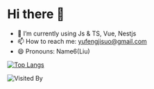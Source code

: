 # Hi there 👋

- 🌱 I’m currently using Js & TS, Vue, Nestjs
- 📫 How to reach me: yufengjisuo@gmail.com
- 😄 Pronouns: Name6(Liu)

[![Top Langs](https://github-readme-stats.vercel.app/api/top-langs/?username=lhj-web&layout=compact&card_width=495&title_color=247BA0&icon_color=e28905&text_color=999999&bg_color=0,27282200,0000000F&hide_border=true)](https://github.com/anuraghazra/github-readme-stats)

![Visited By](https://count.getloli.com/get/@lhj-web?theme=gelbooru)
